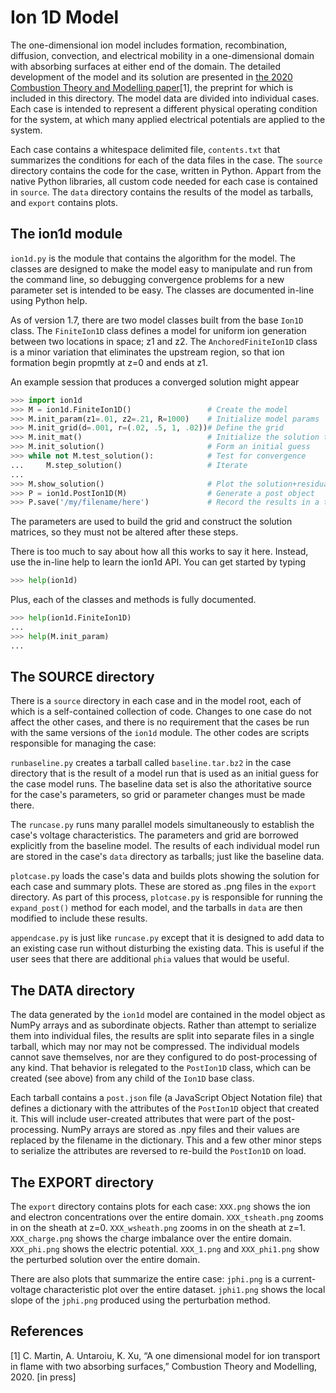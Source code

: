 # Ion 1D Model

The one-dimensional ion model includes formation, recombination, diffusion, convection, and electrical mobility in a one-dimensional domain with absorbing surfaces at either end of the domain.  The detailed development of the model and its solution are presented in [the 2020 Combustion Theory and Modelling paper](2020_ctm.pdf)[1], the preprint for which is included in this directory. The model data are divided into individual cases.  Each case is intended to represent a different physical operating condition for the system, at which many applied electrical potentials are applied to the system.

Each case contains a whitespace delimited file, `contents.txt` that summarizes the conditions for each of the data files in the case.  The `source` directory contains the code for the case, written in Python.  Appart from the native Python libraries, all custom code needed for each case is contained in `source`.  The `data` directory contains the results of the model as tarballs, and `export` contains plots.

## The ion1d module

`ion1d.py` is the module that contains the algorithm for the model.  The classes are designed to make the model easy to manipulate and run from the command line, so debugging convergence problems for a new parameter set is intended to be easy.  The classes are documented in-line using Python help.

As of version 1.7, there are two model classes built from the base `Ion1D` class.  The `FiniteIon1D` class defines a model for uniform ion generation between two locations in space; z1 and z2.  The `AnchoredFiniteIon1D` class is a minor variation that eliminates the upstream region, so that ion formation begin propmtly at z=0 and ends at z1.

An example session that produces a converged solution might appear
```python
>>> import ion1d
>>> M = ion1d.FiniteIon1D()                 # Create the model
>>> M.init_param(z1=.01, z2=.21, R=1000)    # Initialize model params
>>> M.init_grid(d=.001, r=(.02, .5, 1, .02))# Define the grid
>>> M.init_mat()                            # Initialize the solution tensors
>>> M.init_solution()                       # Form an initial guess
>>> while not M.test_solution():            # Test for convergence
...     M.step_solution()                   # Iterate
...
>>> M.show_solution()                       # Plot the solution+residuals
>>> P = ion1d.PostIon1D(M)                  # Generate a post object
>>> P.save('/my/filename/here')             # Record the results in a tarball
```
The parameters are used to build the grid and construct the solution matrices, so they must not be altered after these steps.

There is too much to say about how all this works to say it here.  Instead, use the in-line help to learn the ion1d API.  You can get started by typing
```python
>>> help(ion1d)
```
Plus, each of the classes and methods is fully documented.
```python
>>> help(ion1d.FiniteIon1D)
...
>>> help(M.init_param)
...
```

## The SOURCE directory

There is a `source` directory in each case and in the model root, each of which is a self-contained collection of code.  Changes to one case do not affect the other cases, and there is no requirement that the cases be run with the same versions of the `ion1d` module.  The other codes are scripts responsible for managing the case: 

`runbaseline.py` creates a tarball called `baseline.tar.bz2` in the case directory that is the result of a model run that is used as an initial guess for the case model runs.  The baseline data set is also the athoritative source for the case's parameters, so grid or parameter changes must be made there.  

The `runcase.py` runs many parallel models simultaneously to establish the case's voltage characteristics.  The parameters and grid are borrowed explicitly from the baseline model.  The results of each individual model run are stored in the case's `data` directory as tarballs; just like the baseline data.

`plotcase.py` loads the case's data and builds plots showing the solution for each case and summary plots.  These are stored as .png files in the `export` directory.  As part of this process, `plotcase.py` is responsible for running the `expand_post()` method for each model, and the tarballs in `data` are then modified to include these results.

`appendcase.py` is just like `runcase.py` except that it is designed to add data to an existing case run without disturbing the existing data.  This is useful if the user sees that there are additional `phia` values that would be useful.

## The DATA directory

The data generated by the `ion1d` model are contained in the model object as NumPy arrays and as subordinate objects.  Rather than attempt to serialize them into individual files, the results are split into separate files in a single tarball, which may nor may not be compressed.  The individual models cannot save themselves, nor are they configured to do post-processing of any kind.  That behavior is relegated to the `PostIon1D` class, which can be created (see above) from any child of the `Ion1D` base class.

Each tarball contains a `post.json` file (a JavaScript Object Notation file) that defines a dictionary with the attributes of the `PostIon1D` object that created it.  This will include user-created attributes that were part of the post-processing.  NumPy arrays are stored as .npy files and their values are replaced by the filename in the dictionary.  This and a few other minor steps to serialize the attributes are reversed to re-build the `PostIon1D` on load.


## The EXPORT directory

The `export` directory contains plots for each case: `XXX.png` shows the ion and electron concentrations over the entire domain.  `XXX_tsheath.png` zooms in on the sheath at z=0.  `XXX_wsheath.png` zooms in on the sheath at z=1.  `XXX_charge.png` shows the charge imbalance over the entire domain.  `XXX_phi.png` shows the electric potential.  `XXX_1.png` and `XXX_phi1.png` show the perturbed solution over the entire domain.

There are also plots that summarize the entire case: `jphi.png` is a current-voltage characteristic plot over the entire dataset.  `jphi1.png` shows the local slope of the `jphi.png` produced using the perturbation method.

## References

[1] C. Martin, A. Untaroiu, K. Xu, “A one dimensional model for ion transport in flame with two absorbing surfaces,”  Combustion Theory and Modelling,  2020. [in press]
